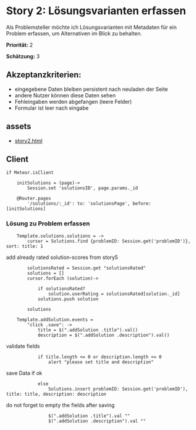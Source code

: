# Story 2: Lösungsvarianten erfassen


Als Problemsteller möchte ich Lösungsvarianten mit Metadaten für ein Problem erfassen, um Alternativen im Blick zu behalten.


**Priorität:** 2

**Schätzung:** 3


## Akzeptanzkriterien:

- eingegebene Daten bleiben persistent nach neuladen der Seite
- andere Nutzer können diese Daten sehen
- Fehleingaben werden abgefangen (leere Felder)
- Formular ist leer nach eingabe




## assets
- [story2.html](story2.html)


## Client

	if Meteor.isClient
		
		initSolutions = (page)->
			Session.set 'solutionsID', page.params._id

		@Router.pages
			'/solutions/:_id': to: 'solutionsPage', before: [initSolutions]



### Lösung zu Problem erfassen

		Template.solutions.solutions = ->
			cursor = Solutions.find {problemID: Session.get('problemID')}, sort: title: 1

add already rated solution-scores from story5
			
			solutionsRated = Session.get "solutionsRated"
			solutions = []
			cursor.forEach (solution)->
				
				if solutionsRated?
					solution.userRating = solutionsRated[solution._id]
				solutions.push solution

			solutions

		Template.addSolution.events = 
			"click .save": ->
				title = $(".addSolution .title").val()
				description = $(".addSolution .description").val()

validate fields
				
				if title.length <= 0 or description.length <= 0
					alert "please set title and description"

save Data if ok

				else 
					Solutions.insert problemID: Session.get('problemID'), title: title, description: description

do not forget to empty the fields after saving
				
					$(".addSolution .title").val ""
					$(".addSolution .description").val ""
